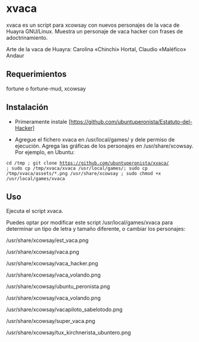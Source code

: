 # xvaca

xvaca es un script para xcowsay con nuevos personajes de la vaca de Huayra GNU/Linux.
Muestra un personaje de vaca hacker con frases de adoctrinamiento.

Arte de la vaca de Huayra: Carolina «Chinchi» Hortal, Claudio «Maléfico» Andaur

## Requerimientos

fortune o fortune-mud, xcowsay

## Instalación

* Primeramente instale [https://github.com/ubuntuperonista/Estatuto-del-Hacker]

* Agregue el fichero <file>xvaca</file> en /usr/local/games/ y dele permiso de ejecución. Agrega las gráficas de los personajes en <file>/usr/share/xcowsay</file>. Por ejemplo, en Ubuntu:

<code>cd /tmp ;
git clone https://github.com/ubuntuperonista/xvaca/ ;
sudo cp /tmp/xvaca/xvaca /usr/local/games/;
sudo cp /tmp/xvaca/assets/*.png /usr/share/xcowsay ;
sudo chmod +x /usr/local/games/xvaca</code>

## Uso
Ejecuta el script <file>xvaca</FILE>.

Puedes optar por modificar este script <file>/usr/local/games/xvaca</file> para determinar un tipo de letra y tamaño diferente, o cambiar los personajes:

<file>/usr/share/xcowsay/est_vaca.png</file>

<file>/usr/share/xcowsay/vaca.png</file>

<file>/usr/share/xcowsay/vaca_hacker.png</file>

<file>/usr/share/xcowsay/vaca_volando.png</file> 

<file>/usr/share/xcowsay/ubuntu_peronista.png</file>

<file>/usr/share/xcowsay/vaca_volando.png</file>

<file>/usr/share/xcowsay/vacapiloto_sabelotodo.png</file>

<file>/usr/share/xcowsay/super_vaca.png</file>

<file>/usr/share/xcowsay/tux_kirchnerista_ubuntero.png</file>
